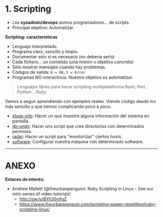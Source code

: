 
# 1. Scripting

* Los **sysadmin/devops** somos programadores... de scripts.
* Principal objetivo: Automatizar.


**Scripting: características**

* Lenguaje interpretado.
* Programa claro, sencillo y limpio.
* Documentar sólo si es necesario (no debería serlo)
* Cada fichero... un cometido (una misión u objetivo concreto)
* Sólo mostrar mensajes cuando hay problemas.
* Códigos de salida: `0 = OK`, `1 = Error`
* Programas NO interactivos. Nuestro objetivo es automatizar.

> Lenguajes libres para hacer scripting multiplataforma Bash, Perl, Python... Ruby

Vamos a seguir aprendiendo con ejemplos reales.
Viendo código desde los más sencillo y que iremos complicando
poco a poco.

* [show-info](./03-show-info): Hacer un que muestre alguna información del sistema en pantalla.
* [do-undo](./04-du-undo): Hacer uns script que cree directorios con determinados permisos.
* [radar](./05-radar): Hacer un script para "monitorizar" ciertos hosts.
* [software](./06-software): Configurar nuestra máquina con determinado software.

---

# ANEXO

**Enlaces de interés:**
* Andrew Mallett (@theurbanpenguin): Ruby Scripting in Linux - See our mini-series of video tutorials!
    * http://ow.ly/BYIi30nifgZ
    * https://www.theurbanpenguin.com/scripting-power-repetition/ruby-scripting-linux/

